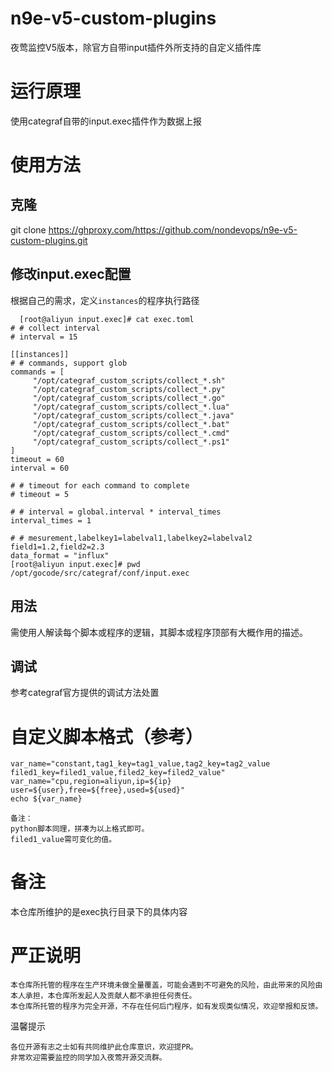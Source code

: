 # n9e-v5-custom-plugins

夜莺监控V5版本，除官方自带input插件外所支持的自定义插件库

# 运行原理
使用categraf自带的input.exec插件作为数据上报

# 使用方法
## 克隆
git clone https://ghproxy.com/https://github.com/nondevops/n9e-v5-custom-plugins.git

## 修改input.exec配置
根据自己的需求，定义```instances```的程序执行路径
``` shell
  [root@aliyun input.exec]# cat exec.toml
# # collect interval
# interval = 15

[[instances]]
# # commands, support glob
commands = [
     "/opt/categraf_custom_scripts/collect_*.sh"
     "/opt/categraf_custom_scripts/collect_*.py"
     "/opt/categraf_custom_scripts/collect_*.go"
     "/opt/categraf_custom_scripts/collect_*.lua"
     "/opt/categraf_custom_scripts/collect_*.java"
     "/opt/categraf_custom_scripts/collect_*.bat"
     "/opt/categraf_custom_scripts/collect_*.cmd"
     "/opt/categraf_custom_scripts/collect_*.ps1"
]
timeout = 60
interval = 60

# # timeout for each command to complete
# timeout = 5

# # interval = global.interval * interval_times
interval_times = 1

# # mesurement,labelkey1=labelval1,labelkey2=labelval2 field1=1.2,field2=2.3
data_format = "influx"
[root@aliyun input.exec]# pwd
/opt/gocode/src/categraf/conf/input.exec
```
## 用法
需使用人解读每个脚本或程序的逻辑，其脚本或程序顶部有大概作用的描述。

## 调试
参考categraf官方提供的调试方法处置

# 自定义脚本格式（参考）
``` shell
var_name="constant,tag1_key=tag1_value,tag2_key=tag2_value filed1_key=filed1_value,filed2_key=filed2_value"
var_name="cpu,region=aliyun,ip=${ip} user=${user},free=${free},used=${used}"
echo ${var_name}

备注：
python脚本同理，拼凑为以上格式即可。
filed1_value需可变化的值。
```

# 备注
本仓库所维护的是exec执行目录下的具体内容

# 严正说明
```
本仓库所托管的程序在生产环境未做全量覆盖，可能会遇到不可避免的风险，由此带来的风险由本人承担，本仓库所发起人及贡献人都不承担任何责任。
本仓库所托管的程序为完全开源，不存在任何后门程序，如有发现类似情况，欢迎举报和反馈。
```
温馨提示
```
各位开源有志之士如有共同维护此仓库意识，欢迎提PR。
非常欢迎需要监控的同学加入夜莺开源交流群。
```
